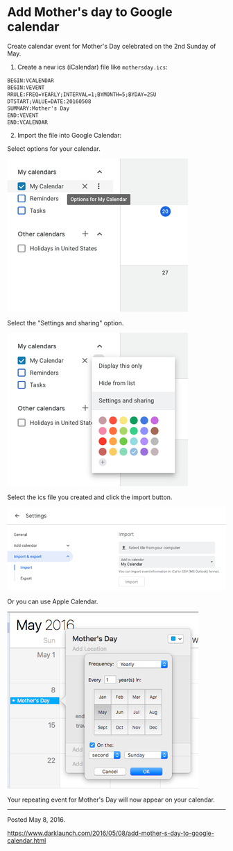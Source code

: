 # Add Mother's day to Google calendar

Create calendar event for Mother's Day celebrated on the 2nd Sunday of May.

1. Create a new ics (iCalendar) file like `mothersday.ics`:

```
BEGIN:VCALENDAR
BEGIN:VEVENT
RRULE:FREQ=YEARLY;INTERVAL=1;BYMONTH=5;BYDAY=2SU
DTSTART;VALUE=DATE:20160508
SUMMARY:Mother's Day
END:VEVENT
END:VCALENDAR
```

2. Import the file into Google Calendar:

Select options for your calendar.

<img alt="" src="/img/uploads/2016-05/calendar-options.png" />

Select the "Settings and sharing" option.

<img alt="" src="/img/uploads/2016-05/calendar-settings-and-sharing.png" />

Select the ics file you created and click the import button.

<img alt="" src="/img/uploads/2016-05/calendar-import-and-export.png" />

Or you can use Apple Calendar.

<img alt="" src="/img/uploads/2016-05/mothers-day-calendar-event.png" />

Your repeating event for Mother's Day will now appear on your calendar.

---

Posted May 8, 2016.

https://www.darklaunch.com/2016/05/08/add-mother-s-day-to-google-calendar.html